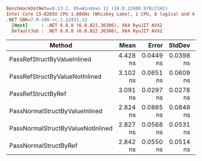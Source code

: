 ``` ini

BenchmarkDotNet=v0.13.2, OS=Windows 11 (10.0.22000.978/21H2)
Intel Core i5-8265U CPU 1.60GHz (Whiskey Lake), 1 CPU, 8 logical and 4 physical cores
.NET SDK=7.0.100-rc.1.22431.12
  [Host]     : .NET 6.0.8 (6.0.822.36306), X64 RyuJIT AVX2
  DefaultJob : .NET 6.0.8 (6.0.822.36306), X64 RyuJIT AVX2


```
|                            Method |     Mean |     Error |    StdDev |   Gen0 | Allocated |
|---------------------------------- |---------:|----------:|----------:|-------:|----------:|
|       PassRefStructByValueInlined | 4.428 ns | 0.0449 ns | 0.0398 ns | 0.0102 |      32 B |
|    PassRefStructByValueNotInlined | 3.102 ns | 0.0651 ns | 0.0609 ns | 0.0102 |      32 B |
|                PassRefStructByRef | 3.091 ns | 0.0297 ns | 0.0278 ns | 0.0102 |      32 B |
|    PassNormalStructByValueInlined | 2.824 ns | 0.0865 ns | 0.0849 ns | 0.0102 |      32 B |
| PassNormalStructByValueNotInlined | 2.827 ns | 0.0568 ns | 0.0531 ns | 0.0102 |      32 B |
|             PassNormalStructByRef | 2.842 ns | 0.0550 ns | 0.0514 ns | 0.0102 |      32 B |
